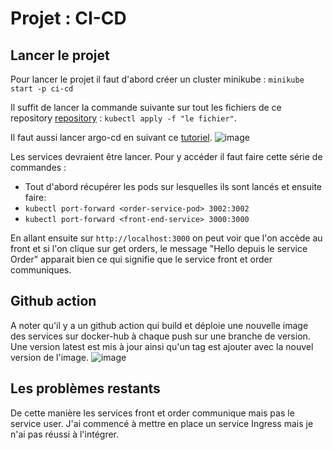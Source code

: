 # Projet : CI-CD

## Lancer le projet
Pour lancer le projet il faut d'abord créer un cluster minikube :
`minikube start -p ci-cd`

Il suffit de lancer la commande suivante sur tout les fichiers de ce repository [repository](https://github.com/Matteo-Grellier/microapp-deploy) :
`kubectl apply -f "le fichier"`.

Il faut aussi lancer argo-cd en suivant ce [tutoriel](https://argo-cd.readthedocs.io/en/stable/getting_started/).
![image](https://github.com/Matteo-Grellier/CI-CD-Project/assets/46086160/0584cc63-a1f6-4606-a646-8f63587e527b)

Les services devraient être lancer. Pour y accéder il faut faire cette série de commandes :
- Tout d'abord récupérer les pods sur lesquelles ils sont lancés et ensuite faire:
- `kubectl port-forward <order-service-pod> 3002:3002`
- `kubectl port-forward <front-end-service> 3000:3000`

En allant ensuite sur `http://localhost:3000` on peut voir que l'on accède au front et si l'on clique sur get orders, le message "Hello depuis le service Order" apparait bien ce qui signifie que le service front et order communiques.

## Github action
A noter qu'il y a un github action qui build et déploie une nouvelle image des services sur docker-hub à chaque push sur une branche de version. Une version latest est mis à jour ainsi qu'un tag est ajouter avec la nouvel version de l'image.
![image](https://github.com/Matteo-Grellier/CI-CD-Project/assets/46086160/82df189d-400c-49ba-9567-a7fd16865f29)

## Les problèmes restants
De cette manière les services front et order communique mais pas le service user. J'ai commencé à mettre en place un service Ingress mais je n'ai pas réussi à l'intégrer.
